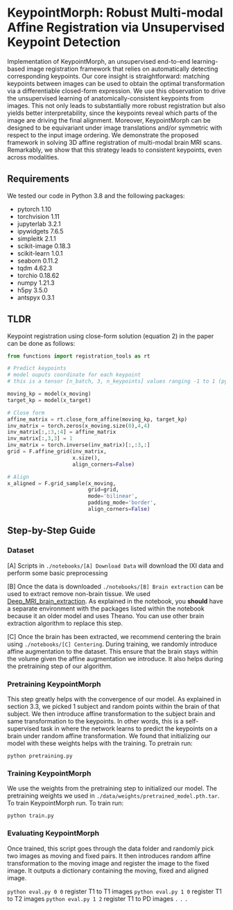 # KeypointMorph: Robust Multi-modal Affine Registration via Unsupervised Keypoint Detection

Implementation of KeypointMorph, an unsupervised end-to-end learning-based image registration framework that relies on automatically detecting corresponding keypoints. Our core insight is straightforward: matching keypoints between images can be used to obtain the optimal transformation via a differentiable closed-form expression. We use this observation to drive the unsupervised learning of anatomically-consistent keypoints from images. This not only leads to substantially more robust registration but also yields better interpretability, since the keypoints reveal which parts of the image are driving the final alignment. Moreover, KeypointMorph can be designed to be equivariant under image translations and/or symmetric with respect to the input image ordering. We demonstrate the proposed framework in solving 3D affine registration of multi-modal brain MRI scans. Remarkably, we show that this strategy leads to consistent keypoints, even across modalities.

## Requirements
We tested our code in Python 3.8 and the following packages:
- pytorch 1.10
- torchvision 1.11
- jupyterlab 3.2.1
- ipywidgets 7.6.5
- simpleitk 2.1.1
- scikit-image 0.18.3
- scikit-learn 1.0.1
- seaborn 0.11.2
- tqdm 4.62.3
- torchio 0.18.62
- numpy 1.21.3
- h5py 3.5.0
- antspyx 0.3.1

## TLDR
Keypoint registration using close-form solution (equation 2) in the paper can be done as follows:

```python
from functions import registration_tools as rt

# Predict keypoints
# model ouputs coordinate for each keypoint 
# this is a tensor [n_batch, 3, n_keypoints] values ranging -1 to 1 (pytorch grid convention)

moving_kp = model(x_moving)
target_kp = model(x_target)

# Close form
affine_matrix = rt.close_form_affine(moving_kp, target_kp)
inv_matrix = torch.zeros(x_moving.size(0),4,4)
inv_matrix[:,:3,:4] = affine_matrix
inv_matrix[:,3,3] = 1
inv_matrix = torch.inverse(inv_matrix)[:,:3,:]
grid = F.affine_grid(inv_matrix,
                     x.size(),
                     align_corners=False)

# Align
x_aligned = F.grid_sample(x_moving,
                          grid=grid,
                          mode='bilinear',
                          padding_mode='border',
                          align_corners=False)

```
## Step-by-Step Guide

### Dataset 
[A] Scripts in `./notebooks/[A] Download Data` will download the IXI data and perform some basic preprocessing

[B] Once the data is downloaded `./notebooks/[B] Brain extraction` can be used to extract remove non-brain tissue. We used [Deep_MRI_brain_extraction](https://github.com/GUR9000/Deep_MRI_brain_extraction/). As explained in the notebook, you **should** have a separate environment with the packages listed within the notebook because it an older model and uses Theano. You can use other brain extraction algorithm to replace this step. 

[C] Once the brain has been extracted, we recommend centering the brain using `./notebooks/[C] Centering`. During training, we randomly introduce affine augmentation to the dataset. This ensure that the brain stays within the volume given the affine augmentation we introduce. It also helps during the pretraining step of our algorithm.

### Pretraining KeypointMorph

This step greatly helps with the convergence of our model. As explained in section 3.3, we picked 1 subject and random points within the brain of that subject. We then introduce affine transformation to the subject brain and same transformation to the keypoints. In other words, this is a self-supervised task in where the network learns to predict the keypoints on a brain under random affine transformation. We found that initializing our model with these weights helps with the training. To pretrain run:

`python pretraining.py`

### Training KeypointMorph
We use the weights from the pretraining step to initialized our model. The pretraining weights we used in `./data/weights/pretrained_model.pth.tar`.
To train KeypointMorph run. To train run:

`python train.py`

### Evaluating KeypointMorph
Once trained, this script goes through the data folder and randomly pick two images as moving and fixed pairs. It then introduces random affine transformation to the moving image and register the image to the fixed image. It outputs a dictionary containing the moving, fixed and aligned image. 

`python eval.py 0 0` register T1 to T1 images
`python eval.py 1 0` register T1 to T2 images
`python eval.py 1 2` register T1 to PD images
`.`
`.`
`.`





